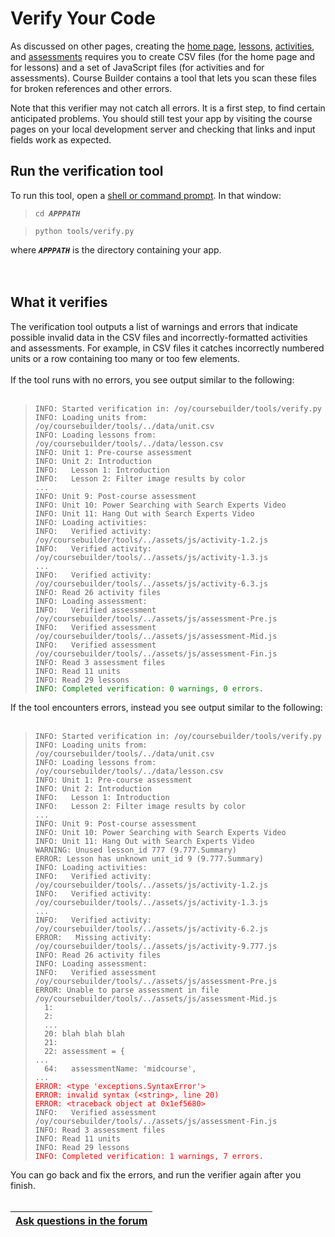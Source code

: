 # Verify Your Code #

As discussed on other pages, creating the [home page](CreateHomePage.md), [lessons](CreateLessons.md), [activities](CreateActivities.md), and [assessments](CreateAssessments.md) requires you to create CSV files (for the home page and for lessons) and a set of JavaScript files (for activities and for assessments). Course Builder contains a tool that lets you scan these files for broken references and other errors.

Note that this verifier may not catch all errors. It is a first step, to find certain anticipated problems. You should still test your app by visiting the course pages on your local development server and checking that links and input fields work as expected.

## Run the verification tool ##

To run this tool, open a [shell or command prompt](http://code.google.com/p/gcb-x-03141590/wiki/FAQ#What%27s_a_%22shell_or_command_prompt%22?). In that window:

> `cd `_**`APPPATH`**_<br>
<blockquote><code>python tools/verify.py</code></blockquote>

where <i><b><code>APPPATH</code></b></i> is the directory containing your app.<br>
<br>
<br>
<h2>What it verifies</h2>

The verification tool outputs a list of warnings and errors that indicate possible invalid data in the CSV files and incorrectly-formatted activities and assessments. For example, in CSV files it catches incorrectly numbered units or a row containing too many or too few elements.<br>
<br>
If the tool runs with no errors, you see output similar to the following:<br>
<br>
<blockquote><code>INFO: Started verification in: /oy/coursebuilder/tools/verify.py</code><br>
<code>INFO: Loading units from: /oy/coursebuilder/tools/../data/unit.csv</code><br>
<code>INFO: Loading lessons from: /oy/coursebuilder/tools/../data/lesson.csv</code><br>
<code>INFO: Unit 1: Pre-course assessment</code><br>
<code>INFO: Unit 2: Introduction</code><br>
<code>INFO:   Lesson 1: Introduction</code><br>
<code>INFO:   Lesson 2: Filter image results by color</code><br>
<code>...</code><br>
<code>INFO: Unit 9: Post-course assessment</code><br>
<code>INFO: Unit 10: Power Searching with Search Experts Video</code><br>
<code>INFO: Unit 11: Hang Out with Search Experts Video</code><br>
<code>INFO: Loading activities:</code><br>
<code>INFO:   Verified activity: /oy/coursebuilder/tools/../assets/js/activity-1.2.js</code><br>
<code>INFO:   Verified activity: /oy/coursebuilder/tools/../assets/js/activity-1.3.js</code><br>
<code>...</code><br>
<code>INFO:   Verified activity: /oy/coursebuilder/tools/../assets/js/activity-6.3.js</code><br>
<code>INFO: Read 26 activity files</code><br>
<code>INFO: Loading assessment:</code><br>
<code>INFO:   Verified assessment /oy/coursebuilder/tools/../assets/js/assessment-Pre.js</code><br>
<code>INFO:   Verified assessment /oy/coursebuilder/tools/../assets/js/assessment-Mid.js</code><br>
<code>INFO:   Verified assessment /oy/coursebuilder/tools/../assets/js/assessment-Fin.js</code><br>
<code>INFO: Read 3 assessment files</code><br>
<code>INFO: Read 11 units</code><br>
<code>INFO: Read 29 lessons</code><br>
<font color='green'> <code>INFO: Completed verification: 0 warnings, 0 errors.</code> </font></blockquote>

If the tool encounters errors, instead you see output similar to the following:<br>
<br>
<blockquote><code>INFO: Started verification in: /oy/coursebuilder/tools/verify.py</code><br>
<code>INFO: Loading units from: /oy/coursebuilder/tools/../data/unit.csv</code><br>
<code>INFO: Loading lessons from: /oy/coursebuilder/tools/../data/lesson.csv</code><br>
<code>INFO: Unit 1: Pre-course assessment</code><br>
<code>INFO: Unit 2: Introduction</code><br>
<code>INFO:   Lesson 1: Introduction</code><br>
<code>INFO:   Lesson 2: Filter image results by color</code><br>
<code>...</code><br>
<code>INFO: Unit 9: Post-course assessment</code><br>
<code>INFO: Unit 10: Power Searching with Search Experts Video</code><br>
<code>INFO: Unit 11: Hang Out with Search Experts Video</code><br>
<code>WARNING: Unused lesson_id 777 (9.777.Summary)</code><br>
<code>ERROR: Lesson has unknown unit_id 9 (9.777.Summary)</code><br>
<code>INFO: Loading activities:</code><br>
<code>INFO:   Verified activity: /oy/coursebuilder/tools/../assets/js/activity-1.2.js</code><br>
<code>INFO:   Verified activity: /oy/coursebuilder/tools/../assets/js/activity-1.3.js</code><br>
<code>...</code><br>
<code>INFO:   Verified activity: /oy/coursebuilder/tools/../assets/js/activity-6.2.js</code><br>
<code>ERROR:   Missing activity: /oy/coursebuilder/tools/../assets/js/activity-9.777.js</code><br>
<code>INFO: Read 26 activity files</code><br>
<code>INFO: Loading assessment:</code><br>
<code>INFO:   Verified assessment /oy/coursebuilder/tools/../assets/js/assessment-Pre.js</code><br>
<code>ERROR: Unable to parse assessment in file /oy/coursebuilder/tools/../assets/js/assessment-Mid.js</code><br>
<code>  1: </code><br>
<code>  2: </code><br>
<code>  ... </code><br>
<code>  20: blah blah blah</code><br>
<code>  21: </code><br>
<code>  22: assessment = {</code><br>
<code>...</code><br>
<code>  64:   assessmentName: 'midcourse',</code><br>
<code>...</code><br>
<font color='red'><code>ERROR: &lt;type 'exceptions.SyntaxError'&gt;</code></font><br>
<font color='red'><code>ERROR: invalid syntax (&lt;string&gt;, line 20)</code></font><br>
<font color='red'><code>ERROR: &lt;traceback object at 0x1ef5680&gt;</code></font><br>
<code>INFO:   Verified assessment /oy/coursebuilder/tools/../assets/js/assessment-Fin.js</code><br>
<code>INFO: Read 3 assessment files</code><br>
<code>INFO: Read 11 units</code><br>
<code>INFO: Read 29 lessons</code><br>
<font color='red'><code>INFO: Completed verification: 1 warnings, 7 errors.</code></font></blockquote>


You can go back and fix the errors, and run the verifier again after you finish.<br>
<br>
<table><thead><th> <a href='https://groups.google.com/forum/?fromgroups#!categories/course-builder-forum/customize-and-deploy-course-builder-code'>Ask questions in the forum</a> </th></thead><tbody>